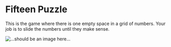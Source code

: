 Fifteen Puzzle
==============

This is the game where there is one empty space in a grid of numbers.
Your job is to slide the numbers until they make sense.

![...should be an image here...](http://www.marcelhaas.com/puzzles/images/seqmove_fifteen.jpg "Fifteen Puzzle")
